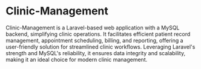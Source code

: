 # Clinic-Management
 Clinic-Management is a Laravel-based web application with a MySQL backend, simplifying clinic operations. It facilitates efficient patient record management, appointment scheduling, billing, and reporting, offering a user-friendly solution for streamlined clinic workflows. Leveraging Laravel's strength and MySQL's reliability, it ensures data integrity and scalability, making it an ideal choice for modern clinic management.
